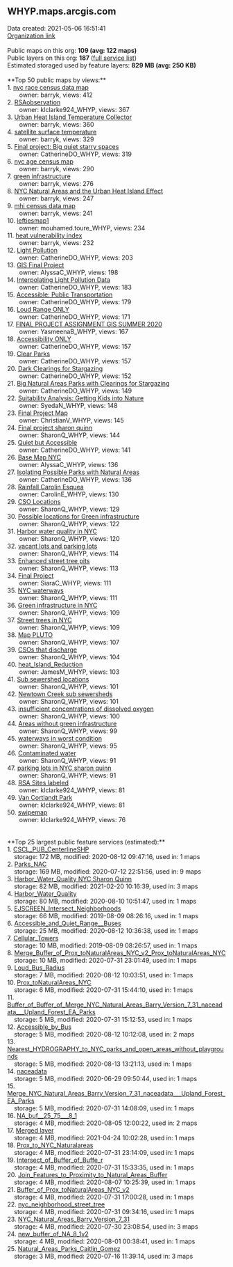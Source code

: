 <h2>WHYP.maps.arcgis.com</h2> Data created: 2021-05-06 16:51:41 <br /><a target='new' href='https://WHYP.maps.arcgis.com'>Organization link</a><br /><br />Public maps on this org: <b>109 (avg: 122 maps)</b><br />Public layers on this org: <b>187 </b>(<a target='new' href='https://services.arcgis.com/TIOSqg0aFfvGvUbW/ArcGIS/rest/services'>full service list</a>)<br />Estimated storaged used by feature layers: <b>829 MB (avg: 250 KB)</b><br /><br />**Top 50 public maps by views:**<br />  1. <a target='new' href='https://www.arcgis.com/home/item.html?id=43596bc262b34b43a136d15c22236944'>nyc race census data map</a> <br />  &nbsp;&nbsp;&nbsp;&nbsp; &nbsp;&nbsp;owner: barryk, views: 412<br />  2. <a target='new' href='https://www.arcgis.com/home/item.html?id=10f7ae78a0444c3aa08ad1df7f3ff417'>RSAobservation</a> <br />  &nbsp;&nbsp;&nbsp;&nbsp; &nbsp;&nbsp;owner: klclarke924_WHYP, views: 367<br />  3. <a target='new' href='https://www.arcgis.com/home/item.html?id=9aff8b4b2e924440a49af0c487b99afd'>Urban Heat Island Temperature Collector</a> <br />  &nbsp;&nbsp;&nbsp;&nbsp; &nbsp;&nbsp;owner: barryk, views: 360<br />  4. <a target='new' href='https://www.arcgis.com/home/item.html?id=c9ce6eadd3594c74a85b1fed680e3d76'>satellite surface temperature</a> <br />  &nbsp;&nbsp;&nbsp;&nbsp; &nbsp;&nbsp;owner: barryk, views: 329<br />  5. <a target='new' href='https://www.arcgis.com/home/item.html?id=4aeb650bbde54846be9a1dba5b66f062'>Final project: Big quiet starry spaces</a> <br />  &nbsp;&nbsp;&nbsp;&nbsp; &nbsp;&nbsp;owner: CatherineDO_WHYP, views: 319<br />  6. <a target='new' href='https://www.arcgis.com/home/item.html?id=d7bffabe65bd4b0caa38ec24e6d090e2'>nyc age census map</a> <br />  &nbsp;&nbsp;&nbsp;&nbsp; &nbsp;&nbsp;owner: barryk, views: 290<br />  7. <a target='new' href='https://www.arcgis.com/home/item.html?id=914b0fa8c7234d1e985f5d1be72f796a'>green infrastructure</a> <br />  &nbsp;&nbsp;&nbsp;&nbsp; &nbsp;&nbsp;owner: barryk, views: 276<br />  8. <a target='new' href='https://www.arcgis.com/home/item.html?id=d5f8421d8aee443b98921559dea9560f'>NYC Natural Areas and the Urban Heat Island Effect</a> <br />  &nbsp;&nbsp;&nbsp;&nbsp; &nbsp;&nbsp;owner: barryk, views: 247<br />  9. <a target='new' href='https://www.arcgis.com/home/item.html?id=4953d842e19e47ab8595ec1746578c19'>mhi census data map</a> <br />  &nbsp;&nbsp;&nbsp;&nbsp; &nbsp;&nbsp;owner: barryk, views: 241<br />  10. <a target='new' href='https://www.arcgis.com/home/item.html?id=1a96a63eceb74b888fc4812fc6bc2f6c'>leftiesmap1</a> <br />  &nbsp;&nbsp;&nbsp;&nbsp; &nbsp;&nbsp;owner: mouhamed.toure_WHYP, views: 234<br />  11. <a target='new' href='https://www.arcgis.com/home/item.html?id=f9517a1fc52d451b8e5e248e6da3fba0'>heat vulnerability index</a> <br />  &nbsp;&nbsp;&nbsp;&nbsp; &nbsp;&nbsp;owner: barryk, views: 232<br />  12. <a target='new' href='https://www.arcgis.com/home/item.html?id=11e09d309f3f44bca73f95d469fd8021'>Light Pollution</a> <br />  &nbsp;&nbsp;&nbsp;&nbsp; &nbsp;&nbsp;owner: CatherineDO_WHYP, views: 203<br />  13. <a target='new' href='https://www.arcgis.com/home/item.html?id=1f1d31213b574382b532ca32a896c428'>GIS Final Project</a> <br />  &nbsp;&nbsp;&nbsp;&nbsp; &nbsp;&nbsp;owner: AlyssaC_WHYP, views: 198<br />  14. <a target='new' href='https://www.arcgis.com/home/item.html?id=52bd622be431408aab47e3b0359fb2c4'>Interpolating Light Pollution Data</a> <br />  &nbsp;&nbsp;&nbsp;&nbsp; &nbsp;&nbsp;owner: CatherineDO_WHYP, views: 183<br />  15. <a target='new' href='https://www.arcgis.com/home/item.html?id=4f16782495fc47d7abdc75183e0f4fda'>Accessible: Public Transportation</a> <br />  &nbsp;&nbsp;&nbsp;&nbsp; &nbsp;&nbsp;owner: CatherineDO_WHYP, views: 179<br />  16. <a target='new' href='https://www.arcgis.com/home/item.html?id=0f85bbb47e59497d8e617cab97eaea50'>Loud Range ONLY</a> <br />  &nbsp;&nbsp;&nbsp;&nbsp; &nbsp;&nbsp;owner: CatherineDO_WHYP, views: 171<br />  17. <a target='new' href='https://www.arcgis.com/home/item.html?id=5d4ec447f2254deba3ec50653fd6859b'>FINAL PROJECT ASSIGNMENT GIS SUMMER 2020</a> <br />  &nbsp;&nbsp;&nbsp;&nbsp; &nbsp;&nbsp;owner: YasmeenaB_WHYP, views: 167<br />  18. <a target='new' href='https://www.arcgis.com/home/item.html?id=edd500adabe14b6bb424b7f3754a24a3'>Accessibility ONLY</a> <br />  &nbsp;&nbsp;&nbsp;&nbsp; &nbsp;&nbsp;owner: CatherineDO_WHYP, views: 157<br />  19. <a target='new' href='https://www.arcgis.com/home/item.html?id=2b8a2f13467448ddabd5936ca5bb2712'>Clear Parks</a> <br />  &nbsp;&nbsp;&nbsp;&nbsp; &nbsp;&nbsp;owner: CatherineDO_WHYP, views: 157<br />  20. <a target='new' href='https://www.arcgis.com/home/item.html?id=4415bb77d19f4eb0be3428d030911448'>Dark Clearings for Stargazing</a> <br />  &nbsp;&nbsp;&nbsp;&nbsp; &nbsp;&nbsp;owner: CatherineDO_WHYP, views: 152<br />  21. <a target='new' href='https://www.arcgis.com/home/item.html?id=a0887e3ac2524be6bb99e32620f150c5'>Big Natural Areas Parks with Clearings for Stargazing</a> <br />  &nbsp;&nbsp;&nbsp;&nbsp; &nbsp;&nbsp;owner: CatherineDO_WHYP, views: 149<br />  22. <a target='new' href='https://www.arcgis.com/home/item.html?id=79fdc56567ac4d3c807ff9d4553dbb85'>Suitability Analysis: Getting Kids into Nature </a> <br />  &nbsp;&nbsp;&nbsp;&nbsp; &nbsp;&nbsp;owner: SyedaN_WHYP, views: 148<br />  23. <a target='new' href='https://www.arcgis.com/home/item.html?id=d2ae703db90e4673934ec801c69d2c76'>Final Project Map</a> <br />  &nbsp;&nbsp;&nbsp;&nbsp; &nbsp;&nbsp;owner: ChristianV_WHYP, views: 145<br />  24. <a target='new' href='https://www.arcgis.com/home/item.html?id=1a855123a933411cb28b75c41325df1f'>Final project sharon quinn</a> <br />  &nbsp;&nbsp;&nbsp;&nbsp; &nbsp;&nbsp;owner: SharonQ_WHYP, views: 144<br />  25. <a target='new' href='https://www.arcgis.com/home/item.html?id=254ae657f8a44a3a867dbc7cd7cd87fd'>Quiet but Accessible</a> <br />  &nbsp;&nbsp;&nbsp;&nbsp; &nbsp;&nbsp;owner: CatherineDO_WHYP, views: 141<br />  26. <a target='new' href='https://www.arcgis.com/home/item.html?id=72d7f1d15f9844c0b591d1e80def1196'>Base Map NYC</a> <br />  &nbsp;&nbsp;&nbsp;&nbsp; &nbsp;&nbsp;owner: AlyssaC_WHYP, views: 136<br />  27. <a target='new' href='https://www.arcgis.com/home/item.html?id=bb1f9fa96fc14f869fa1858783deec85'>Isolating Possible Parks with Natural Areas</a> <br />  &nbsp;&nbsp;&nbsp;&nbsp; &nbsp;&nbsp;owner: CatherineDO_WHYP, views: 136<br />  28. <a target='new' href='https://www.arcgis.com/home/item.html?id=b630c22f29af49c3a6884fc20e92fea0'>Rainfall Carolin Esquea</a> <br />  &nbsp;&nbsp;&nbsp;&nbsp; &nbsp;&nbsp;owner: CarolinE_WHYP, views: 130<br />  29. <a target='new' href='https://www.arcgis.com/home/item.html?id=6b13f26e66624a12947c511511468ebe'>CSO Locations</a> <br />  &nbsp;&nbsp;&nbsp;&nbsp; &nbsp;&nbsp;owner: SharonQ_WHYP, views: 129<br />  30. <a target='new' href='https://www.arcgis.com/home/item.html?id=e0eb950bf01b4fcc9bcd421ce26fc776'>Possible locations for Green infrastructure</a> <br />  &nbsp;&nbsp;&nbsp;&nbsp; &nbsp;&nbsp;owner: SharonQ_WHYP, views: 122<br />  31. <a target='new' href='https://www.arcgis.com/home/item.html?id=d89ac44bf5aa480b839c2f7d21883b8b'>Harbor water quality in NYC</a> <br />  &nbsp;&nbsp;&nbsp;&nbsp; &nbsp;&nbsp;owner: SharonQ_WHYP, views: 120<br />  32. <a target='new' href='https://www.arcgis.com/home/item.html?id=2dabc14756684353be9dbb5102b7e131'>vacant lots and parking lots</a> <br />  &nbsp;&nbsp;&nbsp;&nbsp; &nbsp;&nbsp;owner: SharonQ_WHYP, views: 114<br />  33. <a target='new' href='https://www.arcgis.com/home/item.html?id=4d958e254c564331ab3d85500467e27c'>Enhanced street tree pits</a> <br />  &nbsp;&nbsp;&nbsp;&nbsp; &nbsp;&nbsp;owner: SharonQ_WHYP, views: 113<br />  34. <a target='new' href='https://www.arcgis.com/home/item.html?id=ceb9dbfc19e641b587e6c22cfe6dcf63'>Final Project</a> <br />  &nbsp;&nbsp;&nbsp;&nbsp; &nbsp;&nbsp;owner: SiaraC_WHYP, views: 111<br />  35. <a target='new' href='https://www.arcgis.com/home/item.html?id=6a1508e6129e42148e9a515e3ea58bae'>NYC waterways</a> <br />  &nbsp;&nbsp;&nbsp;&nbsp; &nbsp;&nbsp;owner: SharonQ_WHYP, views: 111<br />  36. <a target='new' href='https://www.arcgis.com/home/item.html?id=ff4901574d2f4907b6541061b90c08d8'>Green infrastructure in NYC</a> <br />  &nbsp;&nbsp;&nbsp;&nbsp; &nbsp;&nbsp;owner: SharonQ_WHYP, views: 109<br />  37. <a target='new' href='https://www.arcgis.com/home/item.html?id=58f6575672444fd8b84371c715d7947f'>Street trees in NYC</a> <br />  &nbsp;&nbsp;&nbsp;&nbsp; &nbsp;&nbsp;owner: SharonQ_WHYP, views: 109<br />  38. <a target='new' href='https://www.arcgis.com/home/item.html?id=6705ff53a4d94d46ac58d6b835076278'>Map PLUTO</a> <br />  &nbsp;&nbsp;&nbsp;&nbsp; &nbsp;&nbsp;owner: SharonQ_WHYP, views: 107<br />  39. <a target='new' href='https://www.arcgis.com/home/item.html?id=7846f79077144b0f9a97fb890e1ffa34'>CSOs that discharge</a> <br />  &nbsp;&nbsp;&nbsp;&nbsp; &nbsp;&nbsp;owner: SharonQ_WHYP, views: 104<br />  40. <a target='new' href='https://www.arcgis.com/home/item.html?id=9de0b21466504d3facbf3ec3a30d3bf9'>heat_Island_Reduction</a> <br />  &nbsp;&nbsp;&nbsp;&nbsp; &nbsp;&nbsp;owner: JamesM_WHYP, views: 103<br />  41. <a target='new' href='https://www.arcgis.com/home/item.html?id=5420f59199654156b785922946be6aa6'>Sub sewershed locations</a> <br />  &nbsp;&nbsp;&nbsp;&nbsp; &nbsp;&nbsp;owner: SharonQ_WHYP, views: 101<br />  42. <a target='new' href='https://www.arcgis.com/home/item.html?id=676478ab04b84983b7fea8deab764837'>Newtown Creek sub sewersheds</a> <br />  &nbsp;&nbsp;&nbsp;&nbsp; &nbsp;&nbsp;owner: SharonQ_WHYP, views: 101<br />  43. <a target='new' href='https://www.arcgis.com/home/item.html?id=aca66bda17ef4adab200bc65a118eadb'>insufficient concentrations of dissolved oxygen </a> <br />  &nbsp;&nbsp;&nbsp;&nbsp; &nbsp;&nbsp;owner: SharonQ_WHYP, views: 100<br />  44. <a target='new' href='https://www.arcgis.com/home/item.html?id=a982137e63014f2dacb5e650d55aec0f'>Areas without green infrastructure </a> <br />  &nbsp;&nbsp;&nbsp;&nbsp; &nbsp;&nbsp;owner: SharonQ_WHYP, views: 99<br />  45. <a target='new' href='https://www.arcgis.com/home/item.html?id=4d52b98122d547c5ae0c831256c23104'>waterways in worst condition</a> <br />  &nbsp;&nbsp;&nbsp;&nbsp; &nbsp;&nbsp;owner: SharonQ_WHYP, views: 95<br />  46. <a target='new' href='https://www.arcgis.com/home/item.html?id=68c33e31417f42dda31b4387fea5cf08'>Contaminated water</a> <br />  &nbsp;&nbsp;&nbsp;&nbsp; &nbsp;&nbsp;owner: SharonQ_WHYP, views: 91<br />  47. <a target='new' href='https://www.arcgis.com/home/item.html?id=8c5c47d96cbe45619efc7ba6ed5b9e38'>parking lots in NYC sharon quinn</a> <br />  &nbsp;&nbsp;&nbsp;&nbsp; &nbsp;&nbsp;owner: SharonQ_WHYP, views: 91<br />  48. <a target='new' href='https://www.arcgis.com/home/item.html?id=f9b79ab23a454d07a0a54ea9f730aa5d'>RSA Sites labeled</a> <br />  &nbsp;&nbsp;&nbsp;&nbsp; &nbsp;&nbsp;owner: klclarke924_WHYP, views: 81<br />  49. <a target='new' href='https://www.arcgis.com/home/item.html?id=a7f3ba55aa5148afa18aba65012253aa'>Van Cortlandt Park</a> <br />  &nbsp;&nbsp;&nbsp;&nbsp; &nbsp;&nbsp;owner: klclarke924_WHYP, views: 81<br />  50. <a target='new' href='https://www.arcgis.com/home/item.html?id=e854109cc8094632a06b84545f39c191'>swipemap</a> <br />  &nbsp;&nbsp;&nbsp;&nbsp; &nbsp;&nbsp;owner: klclarke924_WHYP, views: 76<br /><br /><br />**Top 25 largest public feature services (estimated):**<br /> 1. <a target='new' href='https://www.arcgis.com/home/item.html?id=12093a6b77c3498cbfd2f7030e74ec90'>CSCL_PUB_CenterlineSHP</a><br /> &nbsp;&nbsp;&nbsp;&nbsp;storage: 172 MB, modified: 2020-08-12 09:47:16,  used in: 1 maps<br /> 2. <a target='new' href='https://www.arcgis.com/home/item.html?id=a05bcd632a4f40a991ed1f5221530f8d'>Parks_NAC</a><br /> &nbsp;&nbsp;&nbsp;&nbsp;storage: 169 MB, modified: 2020-07-12 22:51:56,  used in: 9 maps<br /> 3. <a target='new' href='https://www.arcgis.com/home/item.html?id=62eae80ad1974b319874bea2173f63b1'>Harbor_Water_Quality NYC Sharon Quinn</a><br /> &nbsp;&nbsp;&nbsp;&nbsp;storage: 82 MB, modified: 2021-02-20 10:16:39,  used in: 3 maps<br /> 4. <a target='new' href='https://www.arcgis.com/home/item.html?id=445df850a9424804831f0abbd74620b4'>Harbor_Water_Quality</a><br /> &nbsp;&nbsp;&nbsp;&nbsp;storage: 80 MB, modified: 2020-08-10 10:51:47,  used in: 1 maps<br /> 5. <a target='new' href='https://www.arcgis.com/home/item.html?id=8fc529eb76e3468ca2ca30c27c45614b'>EJSCREEN_Intersect_Neighborhoods</a><br /> &nbsp;&nbsp;&nbsp;&nbsp;storage: 66 MB, modified: 2019-08-09 08:26:16,  used in: 1 maps<br /> 6. <a target='new' href='https://www.arcgis.com/home/item.html?id=15359e668df5403c854701ab6b893bcf'>Accessible_and_Quiet_Range__Buses</a><br /> &nbsp;&nbsp;&nbsp;&nbsp;storage: 25 MB, modified: 2020-08-12 10:36:38,  used in: 1 maps<br /> 7. <a target='new' href='https://www.arcgis.com/home/item.html?id=efa27532f69d41648b81d8d774c92ac6'>Cellular_Towers</a><br /> &nbsp;&nbsp;&nbsp;&nbsp;storage: 10 MB, modified: 2019-08-09 08:26:57,  used in: 1 maps<br /> 8. <a target='new' href='https://www.arcgis.com/home/item.html?id=68514a06efb44dd8870d999af87e366f'>Merge_Buffer_of_Prox_toNaturalAreas_NYC_v2_Prox_toNaturalAreas_NYC</a><br /> &nbsp;&nbsp;&nbsp;&nbsp;storage: 10 MB, modified: 2020-07-31 23:01:49,  used in: 1 maps<br /> 9. <a target='new' href='https://www.arcgis.com/home/item.html?id=e35a732be46842278ad965c7a8e28a7b'>Loud_Bus_Radius</a><br /> &nbsp;&nbsp;&nbsp;&nbsp;storage: 7 MB, modified: 2020-08-12 10:03:51,  used in: 1 maps<br /> 10. <a target='new' href='https://www.arcgis.com/home/item.html?id=1249d86128a9492399605f9396b00f80'>Prox_toNaturalAreas_NYC</a><br /> &nbsp;&nbsp;&nbsp;&nbsp;storage: 6 MB, modified: 2020-07-31 15:44:10,  used in: 1 maps<br /> 11. <a target='new' href='https://www.arcgis.com/home/item.html?id=37881b80af0d4f63b6a8fc88911af266'>Buffer_of_Buffer_of_Merge_NYC_Natural_Areas_Barry_Version_7_31_naceadata___Upland_Forest_EA_Parks</a><br /> &nbsp;&nbsp;&nbsp;&nbsp;storage: 5 MB, modified: 2020-07-31 15:12:53,  used in: 1 maps<br /> 12. <a target='new' href='https://www.arcgis.com/home/item.html?id=880bda9f2c3547cca03beb96e682ae95'>Accessible_by_Bus</a><br /> &nbsp;&nbsp;&nbsp;&nbsp;storage: 5 MB, modified: 2020-08-12 10:12:08,  used in: 2 maps<br /> 13. <a target='new' href='https://www.arcgis.com/home/item.html?id=87bd3d2158514a2dbcc6504354d2647b'>Nearest_HYDROGRAPHY_to_NYC_parks_and_open_areas_without_playgrounds</a><br /> &nbsp;&nbsp;&nbsp;&nbsp;storage: 5 MB, modified: 2020-08-13 13:21:13,  used in: 1 maps<br /> 14. <a target='new' href='https://www.arcgis.com/home/item.html?id=d9dd2174d57e456eab9d039c3588f2ea'>naceadata</a><br /> &nbsp;&nbsp;&nbsp;&nbsp;storage: 5 MB, modified: 2020-06-29 09:50:44,  used in: 1 maps<br /> 15. <a target='new' href='https://www.arcgis.com/home/item.html?id=feb786e8f27745a7b5167cdc307a88c3'>Merge_NYC_Natural_Areas_Barry_Version_7_31_naceadata___Upland_Forest_EA_Parks</a><br /> &nbsp;&nbsp;&nbsp;&nbsp;storage: 5 MB, modified: 2020-07-31 14:08:09,  used in: 1 maps<br /> 16. <a target='new' href='https://www.arcgis.com/home/item.html?id=f89b627a9b8e4bdea6cb43e9e48392a9'>NA_buf__25_75___8_1</a><br /> &nbsp;&nbsp;&nbsp;&nbsp;storage: 4 MB, modified: 2020-08-05 12:00:22,  used in: 2 maps<br /> 17. <a target='new' href='https://www.arcgis.com/home/item.html?id=c5543fe3ef75438aa1a3e339d9b98e70'>Merged layer</a><br /> &nbsp;&nbsp;&nbsp;&nbsp;storage: 4 MB, modified: 2021-04-24 10:02:28,  used in: 1 maps<br /> 18. <a target='new' href='https://www.arcgis.com/home/item.html?id=fcaa6e72eb3447e4a5f2a86a30c8a840'>Prox_to_NYC_Naturalareas</a><br /> &nbsp;&nbsp;&nbsp;&nbsp;storage: 4 MB, modified: 2020-07-31 23:14:09,  used in: 1 maps<br /> 19. <a target='new' href='https://www.arcgis.com/home/item.html?id=b85791f6280044bb8170e30f9f7b9eb7'>Intersect_of_Buffer_of_Buffe_r</a><br /> &nbsp;&nbsp;&nbsp;&nbsp;storage: 4 MB, modified: 2020-07-31 15:33:35,  used in: 1 maps<br /> 20. <a target='new' href='https://www.arcgis.com/home/item.html?id=cc0b035a049e4ae6a554b8dde1db1cae'>Join_Features_to_Proximity_to_Natural_Areas_Buffer</a><br /> &nbsp;&nbsp;&nbsp;&nbsp;storage: 4 MB, modified: 2020-08-07 10:25:39,  used in: 1 maps<br /> 21. <a target='new' href='https://www.arcgis.com/home/item.html?id=3a251bfb309441be9cdaf6db64cb6ab1'>Buffer_of_Prox_toNaturalAreas_NYC_v2</a><br /> &nbsp;&nbsp;&nbsp;&nbsp;storage: 4 MB, modified: 2020-07-31 17:00:28,  used in: 1 maps<br /> 22. <a target='new' href='https://www.arcgis.com/home/item.html?id=8d5f3b2d351946eab404da47f799805d'>nyc_neighborhood_street_tree</a><br /> &nbsp;&nbsp;&nbsp;&nbsp;storage: 4 MB, modified: 2020-07-31 09:34:16,  used in: 1 maps<br /> 23. <a target='new' href='https://www.arcgis.com/home/item.html?id=7a255005ab974f45823fd15fa55111b7'>NYC_Natural_Areas_Barry_Version_7_31</a><br /> &nbsp;&nbsp;&nbsp;&nbsp;storage: 4 MB, modified: 2020-07-30 23:08:54,  used in: 3 maps<br /> 24. <a target='new' href='https://www.arcgis.com/home/item.html?id=1e3743ca06ff498382561e028fd35c5f'>new_buffer_of_NA_8_1v2</a><br /> &nbsp;&nbsp;&nbsp;&nbsp;storage: 4 MB, modified: 2020-08-01 00:38:41,  used in: 1 maps<br /> 25. <a target='new' href='https://www.arcgis.com/home/item.html?id=a1b848a5598e4eb9ae9374e4afe80fe3'>Natural_Areas_Parks_Caitlin_Gomez</a><br /> &nbsp;&nbsp;&nbsp;&nbsp;storage: 3 MB, modified: 2020-07-16 11:39:14,  used in: 3 maps<br />